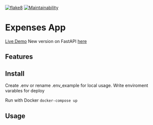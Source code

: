 [![flake8](https://github.com/kaziamov/expenses-app-flask/actions/workflows/lint-test.yml/badge.svg)](https://github.com/kaziamov/expenses-app-flask/actions/workflows/lint-test.yml)
[![Maintainability](https://api.codeclimate.com/v1/badges/91c0ea47da5af174feb4/maintainability)](https://codeclimate.com/github/kaziamov/expenses-app-flask/maintainability)

# Expenses App

[Live Demo](https://expenses-app-zero.kaziamov.com/)
New version on FastAPI [here](https://github.com/kaziamov/expenses-app)

## Features

## Install

Create .env or rename .env_example for local usage.
Write enviroment varables for deploy

Run with Docker
```docker-compose up```


## Usage
